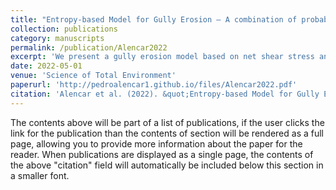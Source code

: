 ```yaml
---
title: "Entropy-based Model for Gully Erosion – A combination of probabilistic and deterministic components"
collection: publications
category: manuscripts
permalink: /publication/Alencar2022
excerpt: 'We present a gully erosion model based on net shear stress and a new hydraulic shear stress equation derived from the principle of minimum cross-entropy; with an efficiency of 0.77, it is suitable for catchments up to 8 ha and supports assessments of erosion, sediment yield, and gully geometry.'
date: 2022-05-01
venue: 'Science of Total Environment'
paperurl: 'http://pedroalencar1.github.io/files/Alencar2022.pdf'
citation: 'Alencar et al. (2022). &quot;Entropy-based Model for Gully Erosion – A combination of probabilistic and deterministic components.&quot; <i>Science of Total Environment </i>. 836. DOI: 10.1016/j.scitotenv.2022.155629'
---
```


The contents above will be part of a list of publications, if the user clicks the link for the publication than the contents of section will be rendered as a full page, allowing you to provide more information about the paper for the reader. When publications are displayed as a single page, the contents of the above "citation" field will automatically be included below this section in a smaller font.
